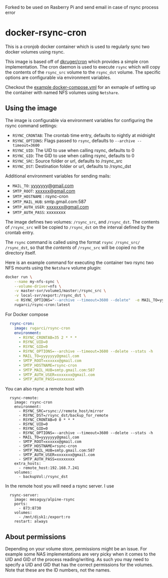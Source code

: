 Forked to be used on Rasberry Pi and send email in case of rsync process error

# docker-rsync-cron

This is a cronjob docker container which is used to regularly sync two
docker volumes using rsync.

This image is based off of
[dkruger/cron](https://hub.docker.com/r/dkruger/cron/) which provides a simple
cron implementation. The cron daemon is used to execute `rsync` which will
copy the contents of the `rsync_src` volume to the `rsync_dst` volume. The
specific options are configurable via environment variables.

Checkout the [example docker-compose.yml](example/docker-compose.yml) for an
exmaple of setting up the container with named NFS volumes using `Netshare`.

## Using the image

The image is configurable via environment variables for configuring the rsync
command settings:

* `RSYNC_CRONTAB`: The crontab time entry, defaults to nightly at midnight
* `RSYNC_OPTIONS`: Flags passed to `rsync`, defaults to
`--archive --timeout=3600`
* `RSYNC_UID`: The UID to use when calling rsync, defaults to 0
* `RSYNC_GID`: The GID to use when calling rsync, defaults to 0
* `RSYNC_SRC`: Source folder or url, defaults to /rsync_src
* `RSYNC_DST`: Destination folder or url, defaults to /rsync_dst

Additional environment variables for sending mails:

* `MAIL_TO`: yyyyyyy@gmail.com
* `SMTP_ROOT`: xxxxxx@gmail.com
* `SMTP_HOSTNAME` : rsync-cron
* `SMTP_MAIL_HUB`: smtp.gmail.com:587
* `SMTP_AUTH_USER`: xxxxxxx@gmail.com 
* `SMTP_AUTH_PASS`: xxxxxxxx 

The image defines two volumes: `/rsync_src`, and `/rsync_dst`. The contents of
`/rsync_src` will be copied to `/rsync_dst` on the interval defined by the
crontab entry.

The `rsync` command is called using the format `rsync /rsync_src/ /rsync_dst`,
so that the *contents* of `/rsync_src` will be copied no the directory itself.

Here is an example command for executing the container two rsync two NFS mounts
using the `Netshare` volume plugin:
```bash
docker run \
    --name my-nfs-sync \
    --volume-driver=nfs \
    -v master-svr/volume1/master:/rsync_src \
    -v local-svr/export:/rsync_dst \
    -e RSYNC_OPTIONS="--archive --timeout=3600 --delete"  -e MAIL_TO=yyyyyyy@gmail.com -e SMTP_ROOT=xxxxxx@gmail.com -e SMTP_HOSTNAME=rsync-cron -e SMTP_MAIL_HUB=smtp.gmail.com:587 -e SMTP_AUTH_USER=xxxxxxx@gmail.com -e SMTP_AUTH_PASS=xxxxxxxx 
    rugarci/rsync-cron:latest
```

For Docker compose

```yaml
  rsync-cron:
    image: rugarci/rsync-cron
    environment:
      - RSYNC_CRONTAB=35 2 * * *
      - RSYNC_UID=0
      - RSYNC_GID=0
      - RSYNC_OPTIONS=--archive --timeout=3600 --delete --stats -h
      - MAIL_TO=yyyyyyy@gmail.com
      - SMTP_ROOT=xxxxxx@gmail.com
      - SMTP_HOSTNAME=rsync-cron
      - SMTP_MAIL_HUB=smtp.gmail.com:587
      - SMTP_AUTH_USER=xxxxxxx@gmail.com 
      - SMTP_AUTH_PASS=xxxxxxxx 
```

You can also rsync a remote host with

```
  rsync-remote:
    image: rsync-cron
    environment:
      - RSYNC_SRC=rsync://remote_host/mirror
      - RSYNC_DST=/rsync_dst/backup_for_remote
      - RSYNC_CRONTAB=0 0 * * *
      - RSYNC_UID=0
      - RSYNC_GID=0
      - RSYNC_OPTIONS=--archive --timeout=3600 --delete --stats -h
      - MAIL_TO=yyyyyyy@gmail.com
      - SMTP_ROOT=xxxxxx@gmail.com
      - SMTP_HOSTNAME=rsync-cron
      - SMTP_MAIL_HUB=smtp.gmail.com:587
      - SMTP_AUTH_USER=xxxxxxx@gmail.com 
      - SMTP_AUTH_PASS=xxxxxxxx 
    extra_hosts:
      - remote_host:192.168.7.241
    volumes:
      - backupVol:/rsync_dst
```

In the remote host you will need a rsync server. I use

```
  rsync-server:
    image: mesaguy/alpine-rsync
    ports:
      - 873:8730 
    volumes:
      - /mnt/disk1:/export:ro
    restart: always
```

## About permissions

Depending on your volume store, permissions might be an issue. For example some
NAS implementations are very picky when it comes to the UID and GID of the
process reading/writing. As such you may need to specify a UID and GID that has
the correct permissions for the volumes. Note that these are the ID numbers,
not the names.
